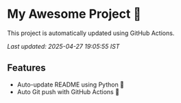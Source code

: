 # My Awesome Project 🚀

This project is automatically updated using GitHub Actions.

_Last updated: 2025-04-27 19:05:55 IST_

## Features
- Auto-update README using Python 🐍
- Auto Git push with GitHub Actions 🤖
